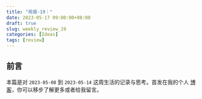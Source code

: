 ```yaml
---
title: "周报-19｜"
date: 2023-05-17 09:00:00+08:00
draft: true
slug: weekly_review_19
categories: [Ideas]
tags: [review]
---
```


## 前言

本篇是对 `2023-05-08` 到 `2023-05-14` 这周生活的记录与思考。首发在我的个人 [博客](https://blog.chensoul.com/)，你可以移步了解更多或者给我留言。

